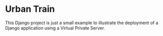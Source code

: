 # Urban Train

This Django project is just a small example to illustrate the deployment of a Django application using a Virtual Private Server.
